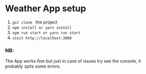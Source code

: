 # Weather App setup
1. `git clone ` the project
1. `npm install or yarn install`
2. `npm run start or yarn run start`
3. `visit http://localhost:3000`
### NB:
The App works fine but just in case of issues try see the console, it probably spits some errors.